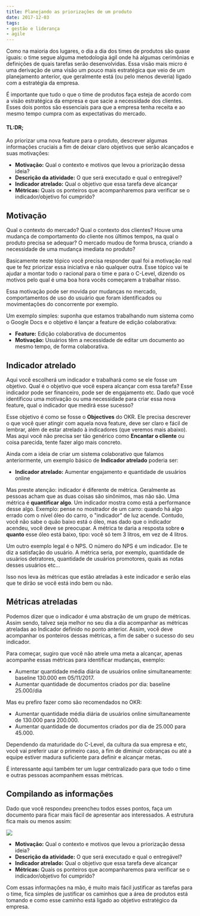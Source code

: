 ```yaml
---
title: Planejando as priorizações de um produto
date: 2017-12-03
tags:
- gestão e liderança
- agile
---
```


Como na maioria dos lugares, o dia a dia dos times de produtos são quase iguais: o time segue alguma metodologia ágil onde há algumas cerimônias e definições de quais tarefas serão desenvolvidas. Essa visão mais micro é uma derivação de uma visão um pouco mais estratégica que veio de um planejamento anterior, que geralmente está (ou pelo menos deveria) ligado com a estratégia da empresa. 

É importante que tudo o que o time de produtos faça esteja de acordo com a visão estratégica da empresa e que sacie a necessidade dos clientes. Esses dois pontos são essenciais para que a empresa tenha receita e ao mesmo tempo cumpra com as expectativas do mercado.

#### TL:DR;
Ao priorizar uma nova feature para o produto, descrever algumas informações cruciais a fim de deixar claro objetivos que serão alcançados e suas motivações:

- **Motivação:** Qual o contexto e motivos que levou a priorização dessa ideia?
- **Descrição da atividade:** O que será executado e qual o entregável?
- **Indicador atrelado:** Qual o objetivo que essa tarefa deve alcançar
- **Métricas:** Quais os ponteiros que acompanharemos para verificar se o indicador/objetivo foi cumprido?

## Motivação
Qual o contexto do mercado? Qual o contexto dos clientes? Houve uma mudança de comportamento do cliente nos últimos tempos, na qual o produto precisa se adequar? O mercado mudou de forma brusca, criando a necessidade de uma mudança imediata no produto?

Basicamente neste tópico você precisa responder qual foi a motivação real que te fez priorizar essa iniciativa e não qualquer outra. Esse tópico vai te ajudar a montar todo o racional para o time e para o C-Level, dizendo os motivos pelo qual é uma boa hora vocês começarem a trabalhar nisso.

Essa motivação pode ser movida por mudanças no mercado, comportamentos de uso do usuário que foram identificados ou movimentações do concorrente por exemplo.

Um exemplo simples: suponha que estamos trabalhando num sistema como o Google Docs e o objetivo é lançar a feature de edição colaborativa:

- **Feature:** Edição colaborativa de documentos
- **Motivação:** Usuários têm a necessidade de editar um documento ao mesmo tempo, de forma colaborativa.

## Indicador atrelado
Aqui você escolherá um indicador e trabalhará como se ele fosse um objetivo. Qual é o objetivo que você espera alcançar com essa tarefa? Esse indicador pode ser financeiro, pode ser de engajamento etc. Dado que você identificou uma motivação ou uma necessidade para criar essa nova feature, qual o indicador que medirá esse sucesso?

Esse objetivo é como se fosse o **Objectives** do OKR. Ele precisa descrever o que você quer atingir com aquela nova feature, deve ser claro e fácil de lembrar, além de estar atrelado à indicadores (que veremos mais abaixo). Mas aqui você não precisa ser tão genérico como **Encantar o cliente** ou coisa parecida, tente fazer algo mais concreto.

Ainda com a ideia de criar um sistema colaborativo que falamos anteriormente, um exemplo básico de **Indicador atrelado** poderia ser:

- **Indicador atrelado:** Aumentar engajamento e quantidade de usuários online

Mas preste atenção: indicador é diferente de métrica. Geralmente as pessoas acham que as duas coisas são sinônimos, mas não são. 
Uma métrica é **quantificar algo**. Um indicador mostra como está a performance desse algo. Exemplo: pense no mostrador de um carro: quando há algo errado com o nível óleo do carro, o "indicador" de luz acende. Contudo, você não sabe o quão baixo está o óleo, mas dado que o indicador acendeu, você deve se preocupar. A métrica te daria a resposta sobre **o quanto** esse óleo está baixo, tipo: você só tem 3 litros, em vez de 4 litros.

Um outro exemplo legal é o NPS. O número do NPS é um indicador. Ele te diz a satisfação do usuário. A métrica seria, por exemplo, quantidade de usuários detratores, quantidade de usuários promotores, quais as notas desses usuários etc...

Isso nos leva às métricas que estão atreladas à este indicador e serão elas que te dirão se você está indo bem ou não.

## Métricas atreladas
Podemos dizer que o indicador é uma abstração de um grupo de métricas. Assim sendo, talvez seja melhor no seu dia a dia acompanhar as métricas atreladas ao Indicador definido no ponto anterior. Assim, você deve acompanhar os ponteiros dessas métricas, a fim de saber o sucesso do seu indicador.

Para começar, sugiro que você não atrele uma meta a alcançar, apenas acompanhe essas métricas para identificar mudanças, exemplo: 

- Aumentar quantidade média diária de usuários online simultaneamente: baseline 130.000 em 05/11/2017.
- Aumentar quantidade de documentos criados por dia: baseline 25.000/dia

Mas eu prefiro fazer como são recomendados no OKR:

- Aumentar quantidade média diária de usuários online simultaneamente de 130.000 para 200.000.
- Aumentar quantidade de documentos criados por dia de 25.000 para 45.000.

Dependendo da maturidade do C-Level, da cultura da sua empresa e etc, você vai preferir usar o primeiro caso, a fim de diminuir cobranças ou até a equipe estiver madura suficiente para definir e alcançar metas.

É interessante aqui também ter um lugar centralizado para que todo o time e outras pessoas acompanhem essas métricas.

## Compilando as informações
Dado que você respondeu preencheu todos esses pontos, faça um documento para ficar mais fácil de apresentar aos interessados. A estrutura fica mais ou menos assim:

![](https://i.imgur.com/YW4aTc4.png)

- **Motivação:** Qual o contexto e motivos que levou a priorização dessa ideia?
- **Descrição da atividade:** O que será executado e qual o entregável?
- **Indicador atrelado:** Qual o objetivo que essa tarefa deve alcançar
- **Métricas:** Quais os ponteiros que acompanharemos para verificar se o indicador/objetivo foi cumprido?

Com essas informações na mão, é muito mais fácil justificar as tarefas para o time, fica simples de justificar os caminhos que a área de produtos está tomando e como esse caminho está ligado ao objetivo estratégico da empresa.